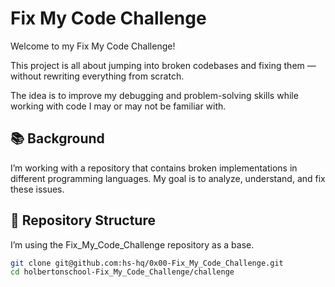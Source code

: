 # Fix My Code Challenge

Welcome to my Fix My Code Challenge!

This project is all about jumping into broken codebases and fixing them — without rewriting everything from scratch.

The idea is to improve my debugging and problem-solving skills while working with code I may or may not be familiar with.

## 📚 Background
I’m working with a repository that contains broken implementations in different programming languages. My goal is to analyze, understand, and fix these issues.

## 📁 Repository Structure
I’m using the Fix_My_Code_Challenge repository as a base.

```sh
git clone git@github.com:hs-hq/0x00-Fix_My_Code_Challenge.git
cd holbertonschool-Fix_My_Code_Challenge/challenge
```
